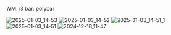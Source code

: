 WM: i3
bar: polybar


![2025-01-03_14-53](https://github.com/user-attachments/assets/54f7bdb0-5884-4aae-bafe-0ad865058823)
![2025-01-03_14-52](https://github.com/user-attachments/assets/66345f9f-196c-45a6-b085-1e8f73f1dda0)
![2025-01-03_14-51_1](https://github.com/user-attachments/assets/a963f92c-5354-4d3b-b50d-b291e495a8c1)
![2025-01-03_14-51](https://github.com/user-attachments/assets/3e079867-9661-4ba6-ad30-b9ddf3a5c00d)
![2024-12-16_11-47](https://github.com/user-attachments/assets/8bb638d0-14f0-4000-9bb0-fe82e17d7388)
